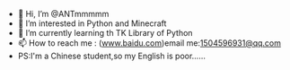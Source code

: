 - 👋 Hi, I’m @ANTmmmmm
- 👀 I’m interested in Python and Minecraft
- 🌱 I’m currently learning th TK Library of Python
- 📫 How to reach me : (www.baidu.com)email me:1504596931@qq.com
- PS:I'm a Chinese student,so my English is poor……
<!---
ANTmmmmm/ANTmmmmm is a ✨ special ✨ repository because its `README.md` (this file) appears on your GitHub profile.
You can click the Preview link to take a look at your changes.
--->
